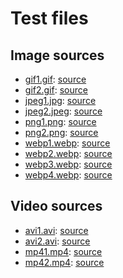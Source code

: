 # Test files

## Image sources

- [gif1.gif](gif1.gif): [source](https://filesamples.com/formats/gif)
- [gif2.gif](gif2.gif):
  [source](https://file-examples.com/index.php/sample-images-download/sample-gif-download/)
- [jpeg1.jpg](jpeg1.jpg):
  [source](https://developers.google.com/speed/webp/gallery1)
- [jpeg2.jpeg](jpeg2.jpeg):
  [source](https://developers.google.com/speed/webp/gallery1)
- [png1.png](png1.png): [source](https://filesamples.com/formats/png)
- [png2.png](png2.png):
  [source](https://file-examples.com/index.php/sample-images-download/sample-png-download/)
- [webp1.webp](webp1.webp):
  [source](https://developers.google.com/speed/webp/gallery1)
- [webp2.webp](webp2.webp):
  [source](https://developers.google.com/speed/webp/gallery1)
- [webp3.webp](webp3.webp):
  [source](https://file-examples.com/index.php/sample-images-download/sample-webp-download/)
- [webp4.webp](webp4.webp): [source](https://filesamples.com/formats/webp)

## Video sources

- [avi1.avi](avi1.avi): [source](https://filesamples.com/formats/avi)
- [avi2.avi](avi2.avi):
  [source](https://file-examples.com/index.php/sample-video-files/sample-avi-files-download/)
- [mp41.mp4](mp41.mp4): [source](https://filesamples.com/formats/mp4)
- [mp42.mp4](mp42.mp4):
  [source](https://file-examples.com/index.php/sample-video-files/sample-mp4-files/)
